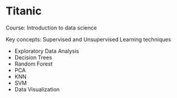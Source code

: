 # Titanic
Course: Introduction to data science

Key concepts: Supervised and Unsupervised Learning techniques
* Exploratory Data Analysis
* Decision Trees
* Random Forest
* PCA
* KNN
* SVM
* Data Visualization

